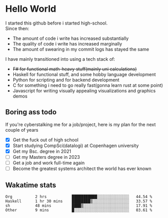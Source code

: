 # Hello World

I started this github before i started high-school.  
Since then:
- The amount of code i write has increased substantially
- The quality of code i write has increased marginally
- The amount of swearing in my commit logs has stayed the same

I have mainly transitioned into using a tech stack of:
- ~~F# for functional math-heavy stuff(mainly uni calculations)~~
- Haskell for functional stuff, and some hobby language development
- Python for scripting and for backend development
- C for something i need to go really fast(gonna learn rust at some point)
- Javascript for writing visually appealing visualizations and graphics demos

## Boring ass todo
If you're cyberstalking me for a job/project, here is my plan for the next couple of years
- [x] Get the fuck out of high school
- [x] Start studying CompSci(datalogi) at Copenhagen university
- [x] Get my Bsc. degree in 2021
- [ ] Get my Masters degree in 2023
- [ ] Get a job and work full-time again
- [ ] Become the greatest systems architect the world has ever known

## Wakatime stats
<!--START_SECTION:waka-->

```text
Org          2 hrs           ███████████░░░░░░░░░░░░░░   44.54 %
Haskell      1 hr 30 mins    ████████▒░░░░░░░░░░░░░░░░   33.57 %
sh           48 mins         ████▒░░░░░░░░░░░░░░░░░░░░   17.91 %
Other        9 mins          █░░░░░░░░░░░░░░░░░░░░░░░░   03.61 %
```

<!--END_SECTION:waka-->
